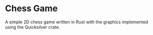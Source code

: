 # Chess Game

A simple 2D chess game written in Rust with the graphics implemented using the Quicksilver crate.

